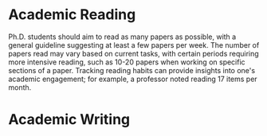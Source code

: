 # Academic Reading

Ph.D. students should aim to read as many papers as possible, with a general guideline suggesting at least a few papers per week. The number of papers read may vary based on current tasks, with certain periods requiring more intensive reading, such as 10-20 papers when working on specific sections of a paper. Tracking reading habits can provide insights into one's academic engagement; for example, a professor noted reading 17 items per month.

# Academic Writing